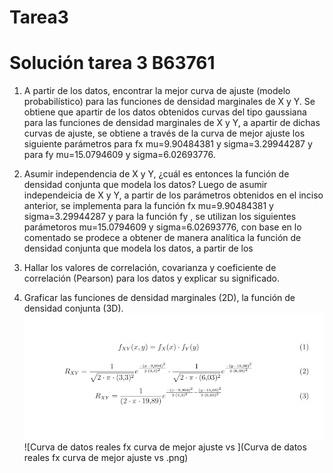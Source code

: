 # Tarea3
Solución tarea 3 B63761
=======================

1) A partir de los datos, encontrar la mejor curva de ajuste (modelo probabilístico) para las funciones de densidad marginales de X y Y.
Se obtiene que apartir de los datos obtenidos curvas del tipo gaussiana para las funciones de densidad marginales de X y Y, a apartir de dichas curvas de ajuste, se obtiene a través de la curva de mejor ajuste los siguiente parámetros para fx mu=9.90484381 y sigma=3.29944287 y para fy mu=15.0794609 y sigma=6.02693776.

2) Asumir independencia de X y Y, ¿cuál es entonces la función de densidad conjunta que modela los datos?
Luego de asumir independeicia de X y Y, a partir de los parámetros obtenidos en el inciso anterior, se implementa para la función fx mu=9.90484381 y sigma=3.29944287 y para la función fy , se utilizan los siguientes parámetoros mu=15.0794609 y sigma=6.02693776, con base en lo comentado se prodece a obtener de manera analítica la función de densidad conjunta que modela los datos, a partir de los 



3) Hallar los valores de correlación, covarianza y coeficiente de correlación (Pearson) para los datos y explicar su significado.



4) Graficar las funciones de densidad marginales (2D), la función de densidad conjunta (3D).
![abc](abc.png)
![Curva de datos reales fx curva de mejor ajuste vs ](Curva de datos reales fx curva de mejor ajuste vs .png)




